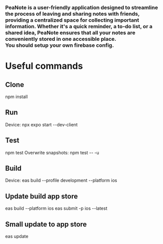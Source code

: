 ### PeaNote is a user-friendly application designed to streamline the process of leaving and sharing notes with friends, providing a centralized space for collecting important information. Whether it's a quick reminder, a to-do list, or a shared idea, PeaNote ensures that all your notes are conveniently stored in one accessible place. </br> You should setup your own firebase config.


# Useful commands
## Clone
npm install</br>

## Run
Device: npx expo start --dev-client

## Test
npm test
Overwrite snapshots: npm test -- -u

## Build
Device: eas build --profile development --platform ios

## Update build app store
eas build --platform ios
eas submit -p ios --latest

## Small update to app store
eas update
